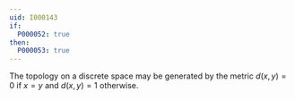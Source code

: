```yaml
---
uid: I000143
if:
  P000052: true
then:
  P000053: true
---
```


The topology on a discrete space may be generated by the metric $d(x,y)=0$ if $x=y$ and $d(x,y) = 1$ otherwise.

